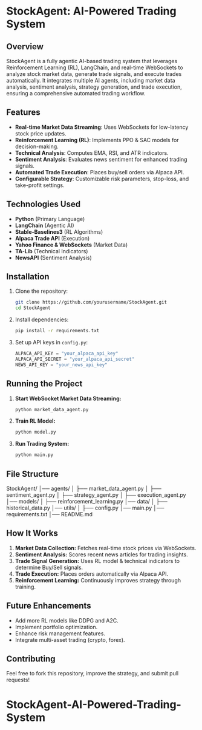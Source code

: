 # StockAgent: AI-Powered Trading System

## Overview
StockAgent is a fully agentic AI-based trading system that leverages Reinforcement Learning (RL), LangChain, and real-time WebSockets to analyze stock market data, generate trade signals, and execute trades automatically. It integrates multiple AI agents, including market data analysis, sentiment analysis, strategy generation, and trade execution, ensuring a comprehensive automated trading workflow.

## Features
- **Real-time Market Data Streaming**: Uses WebSockets for low-latency stock price updates.
- **Reinforcement Learning (RL)**: Implements PPO & SAC models for decision-making.
- **Technical Analysis**: Computes EMA, RSI, and ATR indicators.
- **Sentiment Analysis**: Evaluates news sentiment for enhanced trading signals.
- **Automated Trade Execution**: Places buy/sell orders via Alpaca API.
- **Configurable Strategy**: Customizable risk parameters, stop-loss, and take-profit settings.

## Technologies Used
- **Python** (Primary Language)
- **LangChain** (Agentic AI)
- **Stable-Baselines3** (RL Algorithms)
- **Alpaca Trade API** (Execution)
- **Yahoo Finance & WebSockets** (Market Data)
- **TA-Lib** (Technical Indicators)
- **NewsAPI** (Sentiment Analysis)

## Installation
1. Clone the repository:
   ```sh
   git clone https://github.com/yourusername/StockAgent.git
   cd StockAgent
   ```
2. Install dependencies:
   ```sh
   pip install -r requirements.txt
   ```
3. Set up API keys in `config.py`:
   ```python
   ALPACA_API_KEY = "your_alpaca_api_key"
   ALPACA_API_SECRET = "your_alpaca_api_secret"
   NEWS_API_KEY = "your_news_api_key"
   ```

## Running the Project
1. **Start WebSocket Market Data Streaming:**
   ```sh
   python market_data_agent.py
   ```
2. **Train RL Model:**
   ```sh
   python model.py
   ```
3. **Run Trading System:**
   ```sh
   python main.py
   ```

## File Structure

StockAgent/
│── agents/
│   ├── market_data_agent.py
│   ├── sentiment_agent.py
│   ├── strategy_agent.py
│   ├── execution_agent.py
│── models/
│   ├── reinforcement_learning.py
│── data/
│   ├── historical_data.py
│── utils/
│   ├── config.py
│── main.py
│── requirements.txt
│── README.md

## How It Works
1. **Market Data Collection:** Fetches real-time stock prices via WebSockets.
2. **Sentiment Analysis:** Scores recent news articles for trading insights.
3. **Trade Signal Generation:** Uses RL model & technical indicators to determine Buy/Sell signals.
4. **Trade Execution:** Places orders automatically via Alpaca API.
5. **Reinforcement Learning:** Continuously improves strategy through training.

## Future Enhancements
- Add more RL models like DDPG and A2C.
- Implement portfolio optimization.
- Enhance risk management features.
- Integrate multi-asset trading (crypto, forex).

## Contributing
Feel free to fork this repository, improve the strategy, and submit pull requests!



# StockAgent-AI-Powered-Trading-System
